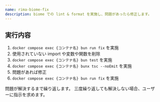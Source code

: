 ```yaml
---
name: rima-biome-fix
description: biome での lint & format を実施し、問題があったら修正します。
---
```


## 実行内容

1. `docker compose exec {コンテナ名} bun run fix` を実施
2. 使用されていない import や変数や関数を削除
3. `docker compose exec {コンテナ名} bun test` を実施
3. `docker compose exec {コンテナ名} bunx tsc --noEmit` を実施
4. 問題があれば修正
5. `docker compose exec {コンテナ名} bun run fix` を実施

問題が解決するまで繰り返します。
三度繰り返しても解決しない場合、ユーザーに指示を求めます。
